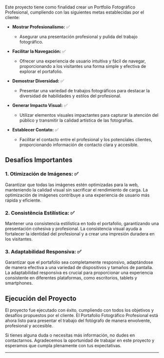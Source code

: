 Este proyecto tiene como finalidad crear un Portfolio Fotográfico Profesional, cumpliendo con las siguientes metas establecidas por el cliente:

- **Mostrar Profesionalismo:** ✅
  - Asegurar una presentación profesional y pulida del trabajo fotográfico.

- **Facilitar la Navegación:** ✅
  - Ofrecer una experiencia de usuario intuitiva y fácil de navegar, proporcionando a los visitantes una forma simple y efectiva de explorar el portafolio.

- **Demostrar Diversidad:** ✅
  - Presentar una variedad de trabajos fotográficos para destacar la diversidad de habilidades y estilos del profesional.

- **Generar Impacto Visual:** ✅
  - Utilizar elementos visuales impactantes para capturar la atención del público y transmitir la calidad artística de las fotografías.

- **Establecer Contato:** ✅
  - Facilitar el contacto entre el profesional y los potenciales clientes, proporcionando información de contacto clara y accesible.

## Desafíos Importantes

### 1. Otimización de Imágenes: ✅
Garantizar que todas las imágenes estén optimizadas para la web, manteniendo la calidad visual sin sacrificar el rendimiento de carga. La optimización de imágenes contribuye a una experiencia de usuario más rápida y eficiente.

### 2. Consistência Estilística: ✅
Mantener una consistencia estilística en todo el portafolio, garantizando una presentación cohesiva y profesional. La consistencia visual ayuda a fortalecer la identidad del profesional y a crear una impresión duradera en los visitantes.

### 3. Adaptabilidad Responsiva: ✅
Garantizar que el portafolio sea completamente responsivo, adaptándose de manera efectiva a una variedad de dispositivos y tamaños de pantalla. La adaptabilidad responsiva es crucial para proporcionar una experiencia consistente en diferentes plataformas, como escritorios, tablets y smartphones.

## Ejecución del Proyecto

El proyecto fue ejecutado con éxito, cumpliendo con todos los objetivos y desafíos propuestos por el cliente. El Portafolio Fotográfico Profesional está ahora listo para presentar el trabajo del fotógrafo de manera envolvente, profesional y accesible.

Si tienes alguna duda o necesitas más información, no dudes en contactarnos. Agradecemos la oportunidad de trabajar en este proyecto y esperamos que cumpla plenamente con tus expectativas.

---

